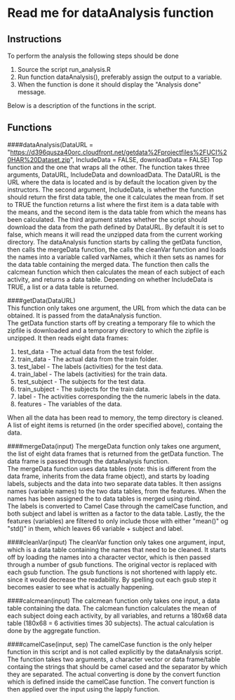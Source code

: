 # Read me for dataAnalysis function

## Instructions
To perform the analysis the following steps should be done  

1. Source the script run_analysis.R  
2. Run function dataAnalysis(), preferably assign the output to a variable.
3. When the function is done it should display the "Analysis done" message.

 Below is a description of the functions in the script.
 
## Functions
####dataAnalysis(DataURL = "https://d396qusza40orc.cloudfront.net/getdata%2Fprojectfiles%2FUCI%20HAR%20Dataset.zip", IncludeData = FALSE, downloadData = FALSE) 
Top function and the one that wraps all the other. The function takes three arguments, DataURL, IncludeData and downloadData. The DataURL is the URL where the data is located and is by
default the location given by the instructors. The second argument, IncludeData, is whether the function should return the first data table, the one it calculates the mean from. If set to TRUE the function returns a list where the first item is a data table with the means, and the second item is the 
data table from which the means has been calculated. The third argument states whether the script should download the data from the path defined by DataURL. By default it is set to false,
which means it will read the unzipped data from the current working directory.
The dataAnalysis function starts by calling the getData function, then calls the mergeData function, the calls the cleanVar function and loads the names into a variable called varNames, which it then sets as names for the data table containing the merged data. The function then calls the 
calcmean function which then calculates the mean of each subject of each activity, and returns a data table. Depending on whether IncludeData is TRUE, a list or a data table is returned.

####getData(DataURL)  
This function only takes one argument, the URL from which the data can be obtained. It is passed from the dataAnalysis function.  
The getData function starts off by creating a temporary file to which the zipfile is downloaded and a temporary directory to which the zipfile is unzipped. It then reads eight data frames:

1. test_data - The actual data from the test folder.
2. train_data - The actual data from the train folder.
3. test_label - The labels (activities) for the test data.
4. train_label - The labels (activities) for the train data.
5. test_subject - The subjects for the test data.
6. train_subject - The subjects for the train data.
7. label - The activities corresponding the the numeric labels in the data.
8. features - The variables of the data.

When all the data has been read to memory, the temp directory is cleaned. A list of eight items is returned (in the order specified above), containg the data.

####mergeData(input)
The mergeData function only takes one argument, the list of eight data frames that is returned from the getData function. The data frame is passed through the dataAnalysis function.  
The mergeData function uses data tables (note: this is different from the data frame, inherits from the data frame object), and starts by loading labels, subjects and the data into two separate data tables. It then assigns names (variable names) to the two data tables, from the features.
When the names has been assigned the to data tables is merged using rbind.  
The labels is converted to Camel Case through the camelCase function, and both subject and label is written as a factor to the data table. Lastly, the the features (variables) are filtered to only include those with either "mean()" og "std()" in them, which leaves 66 variable + subject and label.

####cleanVar(input)
The cleanVar function only takes one argument, input, which is a data table containing the names that need to be cleaned. It starts off by loading the names into a character vector, which is then passed through a number of gsub functions. The original vector is replaced with each gsub function.
The gsub functions is not shortened with lapply etc. since it would decrease the readability. By spelling out each gsub step it becomes easier to see what is actually happening. 

####calcmean(input)
The calcmean function only takes one input, a data table containing the data. The calcmean function calculates the mean of each subject doing each activity, by all variables, and returns a 180x68 data table (180x68 = 6 activities times 30 subjects). The actual calculation is done
by the aggregate function.

####camelCase(input, sep)
The camelCase function is the only helper function in this script and is not called explicitly by the dataAnalysis script. The function takes two arguments, a character vector or data frame/table containg the strings that should be camel cased and the separator by which they are separated. The actual converting
is done by the convert function which is defined inside the camelCase function. The convert function is then applied over the input using the lapply function. 
 

